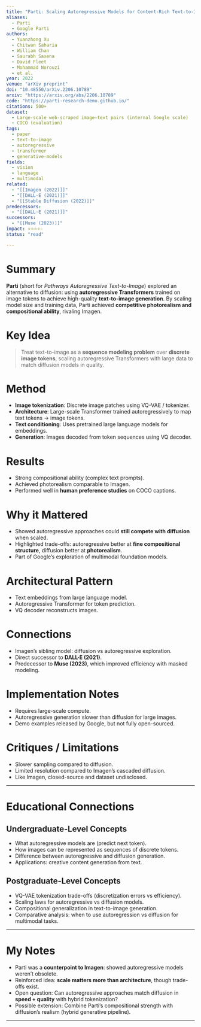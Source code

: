 ```yaml
---
title: "Parti: Scaling Autoregressive Models for Content-Rich Text-to-Image Generation (2022)"
aliases:
  - Parti
  - Google Parti
authors:
  - Yuanzhong Xu
  - Chitwan Saharia
  - William Chan
  - Saurabh Saxena
  - David Fleet
  - Mohammad Norouzi
  - et al.
year: 2022
venue: "arXiv preprint"
doi: "10.48550/arXiv.2206.10789"
arxiv: "https://arxiv.org/abs/2206.10789"
code: "https://parti-research-demo.github.io/"
citations: 500+
dataset:
  - Large-scale web-scraped image–text pairs (internal Google scale)
  - COCO (evaluation)
tags:
  - paper
  - text-to-image
  - autoregressive
  - transformer
  - generative-models
fields:
  - vision
  - language
  - multimodal
related:
  - "[[Imagen (2022)]]"
  - "[[DALL·E (2021)]]"
  - "[[Stable Diffusion (2022)]]"
predecessors:
  - "[[DALL·E (2021)]]"
successors:
  - "[[Muse (2023)]]"
impact: ⭐⭐⭐⭐☆
status: "read"

---
```


# Summary
**Parti** (short for *Pathways Autoregressive Text-to-Image*) explored an alternative to diffusion: using **autoregressive Transformers** trained on image tokens to achieve high-quality **text-to-image generation**. By scaling model size and training data, Parti achieved **competitive photorealism and compositional ability**, rivaling Imagen.

# Key Idea
> Treat text-to-image as a **sequence modeling problem** over **discrete image tokens**, scaling autoregressive Transformers with large data to match diffusion models in quality.

# Method
- **Image tokenization**: Discrete image patches using VQ-VAE / tokenizer.  
- **Architecture**: Large-scale Transformer trained autoregressively to map text tokens → image tokens.  
- **Text conditioning**: Uses pretrained large language models for embeddings.  
- **Generation**: Images decoded from token sequences using VQ decoder.  

# Results
- Strong compositional ability (complex text prompts).  
- Achieved photorealism comparable to Imagen.  
- Performed well in **human preference studies** on COCO captions.  

# Why it Mattered
- Showed autoregressive approaches could **still compete with diffusion** when scaled.  
- Highlighted trade-offs: autoregressive better at **fine compositional structure**, diffusion better at **photorealism**.  
- Part of Google’s exploration of multimodal foundation models.  

# Architectural Pattern
- Text embeddings from large language model.  
- Autoregressive Transformer for token prediction.  
- VQ decoder reconstructs images.  

# Connections
- Imagen’s sibling model: diffusion vs autoregressive exploration.  
- Direct successor to **DALL·E (2021)**.  
- Predecessor to **Muse (2023)**, which improved efficiency with masked modeling.  

# Implementation Notes
- Requires large-scale compute.  
- Autoregressive generation slower than diffusion for large images.  
- Demo examples released by Google, but not fully open-sourced.  

# Critiques / Limitations
- Slower sampling compared to diffusion.  
- Limited resolution compared to Imagen’s cascaded diffusion.  
- Like Imagen, closed-source and dataset undisclosed.  

---

# Educational Connections

## Undergraduate-Level Concepts
- What autoregressive models are (predict next token).  
- How images can be represented as sequences of discrete tokens.  
- Difference between autoregressive and diffusion generation.  
- Applications: creative content generation from text.  

## Postgraduate-Level Concepts
- VQ-VAE tokenization trade-offs (discretization errors vs efficiency).  
- Scaling laws for autoregressive vs diffusion models.  
- Compositional generalization in text-to-image generation.  
- Comparative analysis: when to use autoregression vs diffusion for multimodal tasks.  

---

# My Notes
- Parti was a **counterpoint to Imagen**: showed autoregressive models weren’t obsolete.  
- Reinforced idea: **scale matters more than architecture**, though trade-offs exist.  
- Open question: Can autoregressive approaches match diffusion in **speed + quality** with hybrid tokenization?  
- Possible extension: Combine Parti’s compositional strength with diffusion’s realism (hybrid generative pipeline).  

---
